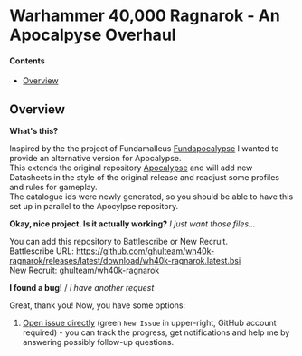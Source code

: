 Warhammer 40,000 Ragnarok - An Apocalpyse Overhaul
===========================

#### Contents ####

* [Overview][]

## Overview ##
[Overview]: #overview

__What's this?__

Inspired by the the project of Fundamalleus [Fundapocalypse][] I wanted to provide an alternative version for Apocalypse. <br />
This extends the original repository [Apocalypse][] and will add new Datasheets in the style of the original release and readjust some profiles and rules for gameplay. <br />
The catalogue ids were newly generated, so you should be able to have this set up in parallel to the Apocylpse repository.

__Okay, nice project. Is it actually working?__ _I just want those files..._

You can add this repository to Battlescribe or New Recruit. <br />
Battlescribe URL: https://github.com/ghulteam/wh40k-ragnarok/releases/latest/download/wh40k-ragnarok.latest.bsi <br />
New Recruit: ghulteam/wh40k-ragnarok 

__I found a bug!__ / *I have another request*

Great, thank you! Now, you have some options:

1. [Open issue directly][] (green `New Issue` in upper-right, GitHub account required) - you can track the progress, get notifications and help me by answering possibly follow-up questions.

[Fundapocalypse]: https://github.com/normanthesquid/wh40k-fundapocalypse
[Apocalypse]: https://github.com/BSData/wh40k-apocalypse
[Open Issue directly]: https://github.com/ghulteam/wh40k-ragnarok/issues

